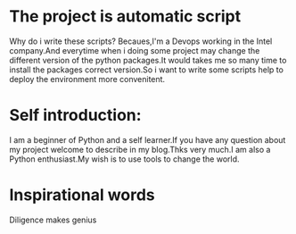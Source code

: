 # The project is automatic script
Why do i write these scripts?
Becaues,I'm a Devops working in the Intel company.And everytime when i doing some project may change the different version of the python packages.It would takes me so many time to install the packages correct version.So i want to write some scripts help to deploy the environment more convenitent.
# Self introduction:
I am a beginner of Python and a self learner.If you have any question about my project welcome to describe in my blog.Thks very much.I am also a Python enthusiast.My wish is to use tools to change the world.
# Inspirational words
Diligence makes genius
